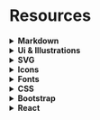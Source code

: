 # Resources



<details>
  <summary><strong>Markdown</strong></summary>
  
  - [Basic Syntax](https://www.markdownguide.org/basic-syntax)
  - [Cheat Sheet](https://www.markdownguide.org/cheat-sheet)
  - [Convert HTML to Markdown](https://www.browserling.com/tools/html-to-markdown)
  - [Convert Markdown to HTML](https://www.browserling.com/tools/markdown-to-html)
  - [Markdown Guide](https://about.gitlab.com/handbook/markdown-guide)
  - [Online Markdown Editor](https://stackedit.io/app)
  
</details>
  
  
  
<details>
  <summary><strong>Ui & Illustrations</strong></summary>
  
  - [404 Illustrations](https://error404.fun)
  - [Absurd Illustrations](https://absurd.design)
  - [Avataaars](https://avataaars.com)
  - [Black illustrations](https://www.blackillustrations.com)
  - [Blush Design](https://blush.design)
  - [Bottts](https://bottts.com)
  - [Cool Text](https://cooltext.com)
  - [Craft Work](https://craftwork.design)
  - [Delesign free designs](https://delesign.com/free-designs/graphics)
  - [Diversity Avatars](https://diversityavatars.com/products/free-pack)
  - [DrawKit](https://www.drawkit.io)
  - [Error 404](https://error404.fun/)
  - [Flexiple](https://2.flexiple.com/scale/all-illustrations)
  - [Flow Lava](https://flowlava.club)
  - [Free 100 Daily UI Challenge Library](https://100dailyui.webflow.io)
  - [Freebie Supply](https://freebiesupply.com)
  - [FreebieSketch](https://freebiesketch.com)
  - [Freellustrations](https://freellustrations.com)
  - [Handz Design](https://www.handz.design)
  - [Hero Patterns](http://www.heropatterns.com)
  - [Humaaans](https://www.humaaans.com)
  - [Icon Scout](https://iconscout.com)
  - [Illustratio](https://illustratio.us)
  - [Illustration Kit](https://illustrationkit.com)
  - [Invision App](https://www.invisionapp.com/inside-design/design-resources)
  - [Ira Design](https://iradesign.io)
  - [Iso Flat](https://isoflat.com)
  - [Isometric](https://isometric.online)
  - [Limitless Designs](https://limitlessdesigns.io/avatar-illustrations)
  - [Ls graphics](https://www.ls.graphics/free-mockups)
  - [Lukaszadam](https://lukaszadam.com/illustrations)
  - [ManyPixels](https://www.manypixels.co/gallery)
  - [Mixkit](https://mixkit.co)
  - [Open Doodles](https://www.opendoodles.com)
  - [Openpeeps](https://openpeeps.com)
  - [Paaatterns](https://products.ls.graphics/paaatterns)
  - [Paper Sizes](https://papersizes.io)
  - [Pattern Monster](https://pattern.monster)
  - [Pattern Pad](https://patternpad.com)
  - [Sketch App Sources](https://www.sketchappsources.com)
  - [Storyset](https://storyset.com)
  - [Stubborn](https://stubborn.fun)
  - [The Pattern Library](http://thepatternlibrary.com)
  - [Transparent Textures](https://www.transparenttextures.com)
  - [Ui Design Daily](https://www.uidesigndaily.com)
  - [Ui Space](https://uispace.net)
  - [Un Draw](https://undraw.co/illustrations)
  - [Up Labs](https://www.uplabs.com)
  - [Use Smash](https://usesmash.com)
  - [Vecteezy](https://www.vecteezy.com)

</details>
  
<details>
  <summary><strong>SVG</strong></summary>
  
  - [BGJar](https://bgjar.com)
  - [Hero Patterns](https://www.heropatterns.com)
  - [Svg Backgrounds](https://www.svgbackgrounds.com)
  - [SVGeez](https://www.svgeez.com)
  
</details> 

<details>
  <summary><strong>Icons</strong></summary>
  
  - [App Icon Generator](https://appicon.co)
  - [Bootstrap Icons](https://icons.getbootstrap.com)
  - [Eva Icons](https://akveo.github.io/eva-icons)
  - [Feather Icons](https://feathericons.com)
  - [Font Awesome](https://fontawesome.com)
  - [Free 3D Icon](https://free3dicon.com)
  - [ICONS8](https://icons8.com)
  - [Linearicons](https://linearicons.com/free)
  - [Material Icons](https://material-ui.com/components/material-icons)
  - [Radix Icons](https://icons.modulz.app)
  - [Shaped Fonts Iconclub](https://shapedfonts.com/iconclub)
  - [Simple Icons](https://simpleicons.org)
  - [Tabler Icons](https://tablericons.com)
  - [The Noun Project](https://thenounproject.com)
  - [Ux Wing](https://uxwing.com)
  - [convertio](https://convertio.co/png-svg)
  - [cryptoicons](http://cryptoicons.co)
  - [css.gg](https://css.gg)
  - [cssicon](https://cssicon.space)
  - [endlessicons](https://endlessicons.com)
  - [flaticon](https://www.flaticon.com)
  - [heroicons](https://heroicons.dev)
  - [icomoon](https://icomoon.io/app/#/select)
  - [icon-icons](https://icon-icons.com)
  - [iconbros](https://www.iconbros.com)
  - [icones.js](https://icones.js.org)
  - [iconfinder](https://www.iconfinder.com)
  - [iconhub](https://iconhub.io)
  - [iconify](https://iconify.design)
  - [iconmonstr](https://iconmonstr.com)
  - [iconoir](https://iconoir.com)
  - [iconscout](https://iconscout.com/)
  - [iconsear.ch](https://iconsear.ch/search.html)
  - [iconspedia](https://www.iconspedia.com)
  - [ikonate](https://ikonate.com)
  - [ionicons](https://ionic.io/ionicons)
  - [lineicons](https://lineicons.com)
  - [lordicon](https://lordicon.com/icons#free)
  - [lucide](https://lucide.dev)
  - [nucleoapp](https://nucleoapp.com)
  - [phosphoricons](https://phosphoricons.com)
  - [remixicon](https://remixicon.com)
  - [shittyicons](https://shittyicons.com)
  - [svgrepo](https://www.svgrepo.com)
  - [systemuicons](https://systemuicons.com)
  - [teenyicons](https://teenyicons.com)
  - [useanimations](https://useanimations.com)
  - [vivid.js](https://webkul.github.io/vivid)
  - [xicons](https://www.xicons.org)
  - [zondicons](https://www.zondicons.com/icons.html)

</details>
  
  
  
<details>
  <summary><strong>Fonts</strong></summary>
  
  - [1001 Free Fonts](https://www.1001freefonts.com)
  - [Abstract Fonts](https://www.abstractfonts.com)
  - [Arabic Fonts](https://arabicfonts.net)
  - [Archetypeapp](https://archetypeapp.com)
  - [Dafont](https://www.dafont.com)
  - [Dev Fonts](https://devfonts.gafi.dev)
  - [FFonts](https://www.ffonts.net)
  - [Font Drop](https://fontdrop.info)
  - [Font Fabric](https://www.fontfabric.com)
  - [Font Pair](https://www.fontpair.co)
  - [Font Spark](https://fontspark.app)
  - [Font Squirrel](https://www.fontsquirrel.com)
  - [Fontjoy](https://fontjoy.com)
  - [Fonts Arena](https://fontsarena.com)
  - [Golden Ratio Typography (GRT) Calculator](https://grtcalculator.com)
  - [Google Fonts](https://fonts.google.com)
  - [Google Webfonts Helper](https://google-webfonts-helper.herokuapp.com/fonts)
  - [Layout Grid Calculator](https://www.layoutgridcalculator.com/typographic-scale)
  - [Leon Sans](https://leon-kim.com/examples/#all)
  - [Open Foundry](https://open-foundry.com/fonts)
  - [Rough Font Awesome](https://djamshed.github.io/rough-awesome-font/dist)
  - [Swathanthra Malayalam Computing](https://smc.org.in/fonts)
  - [Tiff](https://tiff.herokuapp.com)
  - [Type Scale](https://type-scale.com)
  - [Typekit](https://practice.typekit.com)
  - [Use & Modify](https://usemodify.com)

</details>



<details>
  <summary><strong>CSS</strong></summary>  

  - [CSS Generator Tool](https://cssgenerator.org)
  - [CSS clip-path maker](https://bennettfeely.com/clippy)
  - [CSS3 Generator](https://css3generator.com)
  - [Capsize](https://seek-oss.github.io/capsize)
  - [Cubic Bezier](https://cubic-bezier.com)
  - [Easing Gradients](https://larsenwork.com/easing-gradients)
  - [FANCY-BORDER-RADIUS](https://9elements.github.io/fancy-border-radius)
  - [Get Waves](https://getwaves.io/)
  - [KeyFrames](https://keyframes.app)
  - [Patternify](http://www.patternify.com)
  - [Smooth Shadow generator](https://shadows.brumm.af)
  - [WAIT! Animate](https://waitanimate.wstone.io)
  - [Intro to CSS 3d transforms](https://3dtransforms.desandro.com)
  - [Flexy Boxes](https://the-echoplex.net/flexyboxes)
  - [Enjoy CSS](https://enjoycss.com)
  - [CSS Gradient](https://cssgradient.io)

</details>


<details>
  <summary><strong>Bootstrap</strong></summary>  

  - [Bootstrap 5 CheatSheet](https://bootstrap-cheatsheet.themeselection.com)
  - [Bootstrap Menu](https://bootstrap-menu.com)
  - [Bootstrap](https://getbootstrap.com)
  - [Free Figma Bootstrap 5 UI Kit](https://themeselection.com/products/free-figma-bootstrap-ui-kit)
  - [Free Sketch Bootstrap 5 UI Kit](https://themeselection.com/products/free-sketch-bootstrap-ui-kit)

</details>
  
  
  
<details>
  <summary><strong>React</strong></summary>  
  
  <details>
      <summary><strong>Table Components</strong></summary> 

  - [Griddle](https://github.com/GriddleGriddle/Griddle)
  - [Material Table](https://github.com/mbrn/material-table)
  - [React Base Table](https://github.com/Autodesk/react-base-table)
  - [React Bootstrap Table](https://react-bootstrap-table.github.io/react-bootstrap-table2/)
  - [React Data Table Component](https://github.com/jbetancur/react-data-table-component)
  - [React Filterable Table](https://github.com/ianwitherow/react-filterable-table)
  - [React Json Table](https://github.com/arqex/react-json-table)
  - [React Super Responsive Table](https://github.com/coston/react-super-responsive-table)
  - [React Table](https://github.com/tannerlinsley/react-table)
  - [Reactable](https://github.com/glittershark/reactable)
  - [Reactabular](https://github.com/reactabular/reactabular)
  - [Rsuite Table](https://github.com/rsuite/rsuite-table)
  - [Sticky React Table](https://github.com/samrith-s/sticky-react-table)
  - [Table](https://github.com/react-component/table)
  - [Uxcore Table](https://github.com/uxcore/uxcore-table)

  </details>
  
  <details>
      <summary><strong>Menu Components</strong></summary> 
    
  - [Davidde Sidebars](https://github.com/davidde/sidebars)
      - [Demo](https://davidde.github.io/sidebars)
  - [React Laag](https://github.com/everweij/react-laag)
      - [Demo](https://www.react-laag.com)
  - [React Inheritable Context Menu](https://github.com/n8tz/react-inheritable-context-menu)    
  - [React Data Menu](https://github.com/dkozar/react-data-menu)
  - [React Simple Tree Menu](https://iannbing.github.io/react-simple-tree-menu/?path=/story/treemenu--default-usage)    
  - [React Aria Menu Button](https://github.com/davidtheclark/react-aria-menubutton)    
  - [Cheeseburger Menu](https://github.com/Middlerun/cheeseburger-menu)
      - [Demo](https://codesandbox.io/s/qxL744Qx2)
  - [React Menu List](https://github.com/StreakYC/react-menu-list)
  - [React horizontal scrolling menu](https://github.com/asmyshlyaev177/react-horizontal-scrolling-menu)
      - [Demo](https://codesandbox.io/s/lpjol1opmq)
  - [React Bootstrap Dropdown Menu](https://github.com/grizzthedj/react-bootstrap-dropdown-menu)    
  - [React Infinity Menu](https://github.com/socialtables/react-infinity-menu)
     - [Demo](http://socialtables.github.io/react-infinity-menu)
  - [React Contexify](https://github.com/fkhadra/react-contexify)    
  - [React Motion Drawer](https://github.com/stoeffel/react-motion-drawer)   
  - [React Push Menu](https://github.com/lwhiteley/react-push-menu)
  - [React Metis Menu](https://github.com/alpertuna/react-metismenu)    
      - [Demo](https://alpertuna.github.io/react-metismenu)
  - [Off-canvas menus for React](https://github.com/vutran/react-offcanvas)
      - [Demo](https://vutran.github.io/react-offcanvas)
  - [React Sidebar 2.3](https://github.com/balloob/react-sidebar)
  - [React Burger Menu](https://github.com/negomi/react-burger-menu)
      - [Demo](http://negomi.github.io/react-burger-menu)
  - [React Native Dropdown Menu](https://github.com/WheelerLee/react-native-dropdown-menu) 
    
  </details>
</details>
